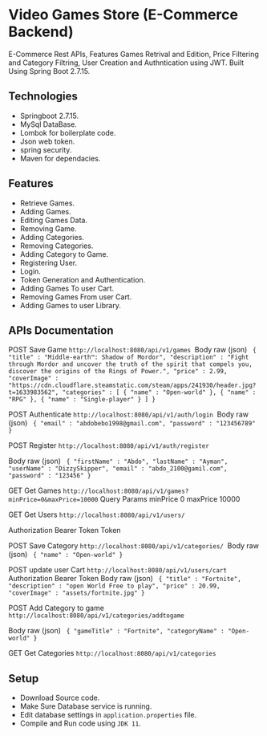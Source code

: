 # Video Games Store (E-Commerce Backend)
E-Commerce Rest APIs, Features Games Retrival and Edition, Price Filtering and Category Filtring, User Creation and Authntication using JWT.
Built Using Spring Boot 2.7.15.

## Technologies
- Springboot 2.7.15.
- MySql DataBase.
- Lombok for boilerplate code.
- Json web token.
- spring security.
- Maven for dependacies.

## Features
- Retrieve Games.
- Adding Games.
- Editing Games Data.
- Removing Game.
- Adding Categories.
- Removing Categories.
- Adding Category to Game.
- Registering User.
- Login.
- Token Generation and Authentication.
- Adding Games To user Cart.
- Removing Games From user Cart.
- Adding Games to user Library.

## APIs Documentation

POST
Save Game
`http://localhost:8080/api/v1/games`
﻿
Body
raw (json)
`
{
    "title" : "Middle-earth™: Shadow of Mordor",
    "description" : "Fight through Mordor and uncover the truth of the spirit that compels you, discover the origins of the Rings of Power.",
    "price" : 2.99,
    "coverImage" : "https://cdn.cloudflare.steamstatic.com/steam/apps/241930/header.jpg?t=1633983562",
    "categories" : [
        { "name" : "Open-world" },
        { "name" : "RPG" },
        { "name" : "Single-player" }
    ]
}`


POST
Authenticate
`http://localhost:8080/api/v1/auth/login`
﻿
Body
raw (json)
`
{
    "email" : "abdobebo1998@gmail.com",
    "password" : "123456789"
}`


POST
Register
`http://localhost:8080/api/v1/auth/register`

Body
raw (json)
`
{
   "firstName" : "Abdo",
   "lastName" : "Ayman",
   "userName" : "DizzySkipper",
   "email" : "abdo_2100@gamil.com",
   "password" : "123456"
}`


GET
Get Games
`http://localhost:8080/api/v1/games?minPrice=0&maxPrice=10000`
﻿
Query Params
minPrice
0
maxPrice
10000


GET
Get Users
`http://localhost:8080/api/v1/users/`

Authorization
Bearer Token
Token
<token>


POST
Save Category
`http://localhost:8080/api/v1/categories/`
﻿
Body
raw (json)
`
{
    "name" : "Open-world"
}`


POST
update user Cart
`http://localhost:8080/api/v1/users/cart`
﻿
Authorization
Bearer Token
Body
raw (json)
`
{
    "title" : "Fortnite",
    "description" : "open World Free to play",
    "price" : 20.99,
    "coverImage" : "assets/fortnite.jpg"
}`


POST
Add Category to game
`http://localhost:8080/api/v1/categories/addtogame`

Body
raw (json)
`
{
    "gameTitle" : "Fortnite",
    "categoryName" : "Open-world"
}`


GET
Get Categories
`http://localhost:8080/api/v1/categories`

## Setup
- Download Source code.
- Make Sure Database service is running.
- Edit database settings in `application.properties` file.
- Compile and Run code using `JDK 11`.
 
